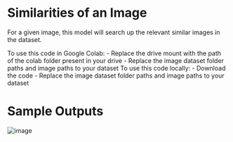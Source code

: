 # Similarities of an Image

For a given image, this model will search up the relevant similar images in the dataset. 

To use this code in Google Colab:
              - Replace the drive mount with the path of the colab folder present in your drive
              - Replace the image dataset folder paths and image paths to your dataset
To use this code locally:
              - Download the code
              - Replace the image dataset folder paths and image paths to your dataset
              
              
# Sample Outputs
![image](https://user-images.githubusercontent.com/73244900/148039698-d4849f8d-fe6f-4d01-a260-df3ca81dcf46.png)
